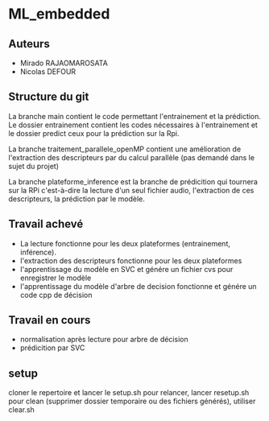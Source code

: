 # ML_embedded

## Auteurs
 - Mirado RAJAOMAROSATA
- Nicolas DEFOUR

## Structure du git
La branche main contient le code permettant l'entrainement et la prédiction. Le dossier entrainement contient les codes nécessaires à l'entrainement et le dossier predict ceux pour la prédiction sur la Rpi.

La branche traitement_parallele_openMP contient une amélioration de l'extraction des descripteurs par du calcul parallèle (pas demandé dans le sujet du projet)

La branche plateforme_inference est la branche de prédicition qui tournera sur la RPi c'est-à-dire la lecture d'un seul fichier audio, l'extraction de ces descripteurs, la prédiction par le modèle.

## Travail achevé
- La lecture fonctionne pour les deux plateformes (entrainement, inférence).
- l'extraction des descripteurs fonctionne pour les deux plateformes
- l'apprentissage du modèle en SVC et génére un fichier cvs pour enregistrer le modèle
- l'apprentissage du modèle d'arbre de decision fonctionne et génére un code cpp de décision

## Travail en cours
- normalisation après lecture pour arbre de décision
- prédicition par SVC

## setup
cloner le repertoire et lancer le setup.sh
pour relancer, lancer resetup.sh
pour clean (supprimer dossier temporaire ou des fichiers générés), utiliser clear.sh